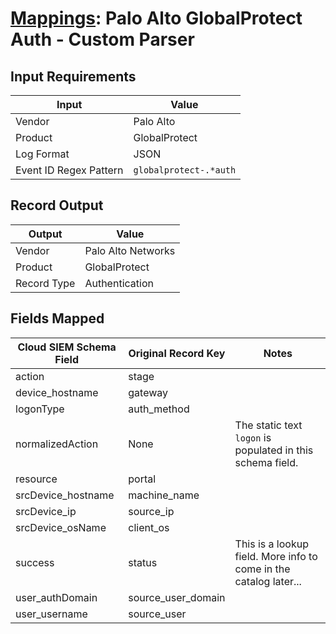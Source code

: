 # [Mappings](README.md): Palo Alto GlobalProtect Auth - Custom Parser

## Input Requirements

|Input|Value|
|-----|-----|
|Vendor|Palo Alto|
|Product|GlobalProtect|
|Log Format|JSON|
|Event ID Regex Pattern|`globalprotect-.*auth`|

## Record Output

|Output|Value|
|------|-----|
|Vendor|Palo Alto Networks|
|Product|GlobalProtect|
|Record Type|Authentication|

## Fields Mapped

|Cloud SIEM Schema Field|Original Record Key|Notes|
|-----------------------|-------------------|-----|
|action|stage||
|device_hostname|gateway||
|logonType|auth_method||
|normalizedAction|None|The static text `logon` is populated in this schema field.|
|resource|portal||
|srcDevice_hostname|machine_name||
|srcDevice_ip|source_ip||
|srcDevice_osName|client_os||
|success|status|This is a lookup field. More info to come in the catalog later...|
|user_authDomain|source_user_domain||
|user_username|source_user||

